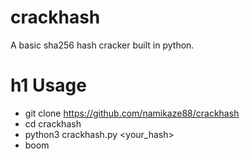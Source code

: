 # crackhash
A basic sha256 hash cracker built in python. 

# h1 Usage
- git clone https://github.com/namikaze88/crackhash
- cd crackhash
- python3 crackhash.py <your_hash>
- boom
